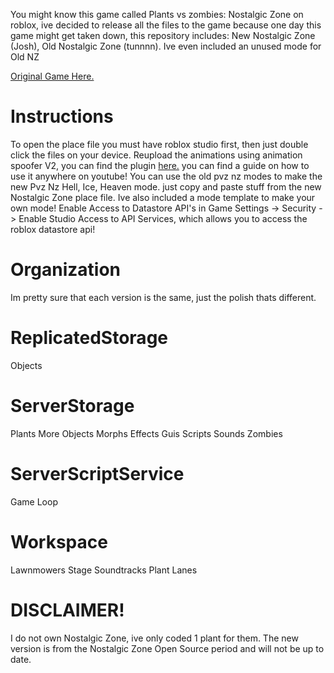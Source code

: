 You might know this game called Plants vs zombies: Nostalgic Zone on roblox, ive decided to release all the files to the game because one day this game might get taken down, this repository includes: New Nostalgic Zone (Josh), Old Nostalgic Zone (tunnnn). Ive even included an unused mode for Old NZ

[Original Game Here.](https://www.roblox.com/games/15367673685/SKY-CITY-Plants-vs-Zombies-Nostalgic-Zone)

# Instructions

To open the place file you must have roblox studio first, then just double click the files on your device.
Reupload the animations using animation spoofer V2, you can find the plugin [here.](https://create.roblox.com/store/asset/2537608092/Animation-Spoofer-V2-Update) you can find a guide on how to use it anywhere on youtube! You can use the old pvz nz modes to make the new Pvz Nz Hell, Ice, Heaven mode. just copy and paste stuff from the new Nostalgic Zone place file. Ive also included a mode template to make your own mode!
Enable Access to Datastore API's in Game Settings -> Security -> Enable Studio Access to API Services, which allows you to access the roblox datastore api!

# Organization

Im pretty sure that each version is the same, just the polish thats different.

# ReplicatedStorage

Objects

# ServerStorage

Plants
More Objects
Morphs
Effects
Guis
Scripts
Sounds
Zombies

# ServerScriptService

Game Loop

# Workspace

Lawnmowers
Stage Soundtracks
Plant Lanes

# DISCLAIMER!

I do not own Nostalgic Zone, ive only coded 1 plant for them.
The new version is from the Nostalgic Zone Open Source period and will not be up to date.
